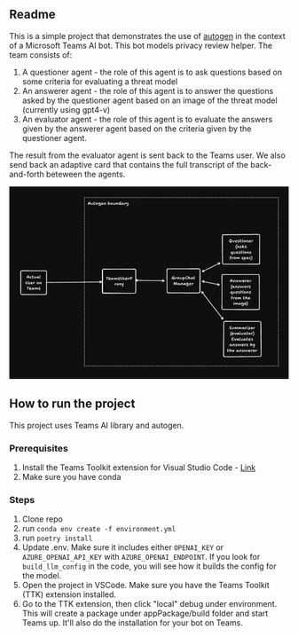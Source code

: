 ## Readme

This is a simple project that demonstrates the use of [autogen](https://github.com/microsoft/autogen) in the context of a Microsoft Teams AI bot.
This bot models privacy review helper. The team consists of:
1. A questioner agent - the role of this agent is to ask questions based on some criteria for evaluating a threat model
2. An answerer agent - the role of this agent is to answer the questions asked by the questioner agent based on an image of the threat model (currently using gpt4-v)
3. An evaluator agent - the role of this agent is to evaluate the answers given by the answerer agent based on the criteria given by the questioner agent.

The result from the evaluator agent is sent back to the Teams user. We also send back an adaptive card that contains the full transcript of the back-and-forth beteween the agents.

![alt text](docs/image.png)

## How to run the project
This project uses Teams AI library and autogen.

### Prerequisites
1. Install the Teams Toolkit extension for Visual Studio Code - [Link](https://learn.microsoft.com/en-us/microsoftteams/platform/toolkit/teams-toolkit-fundamentals)
2. Make sure you have conda

### Steps
1. Clone repo
2. run `conda env create -f environment.yml`
3. run `poetry install`
3. Update .env. Make sure it includes either `OPENAI_KEY` or `AZURE_OPENAI_API_KEY` with `AZURE_OPENAI_ENDPOINT`. If you look for `build_llm_config` in the code, you will see how it builds the config for the model.
3. Open the project in VSCode. Make sure you have the Teams Toolkit (TTK) extension installed.
5. Go to the TTK extension, then click "local" debug under environment. This will create a package under appPackage/build folder and start Teams up. It'll also do the installation for your bot on Teams.